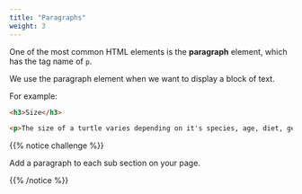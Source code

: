 ```yaml
---
title: "Paragraphs"
weight: 3
---
```


One of the most common HTML elements is the **paragraph** element, which has the tag name of `p`.

We use the paragraph element when we want to display a block of text.

For example:

```html
<h3>Size</h3>

<p>The size of a turtle varies depending on it's species, age, diet, gender, habitat and UV light.</p>
```

{{% notice challenge %}}

Add a paragraph to each sub section on your page.

{{% /notice %}}
